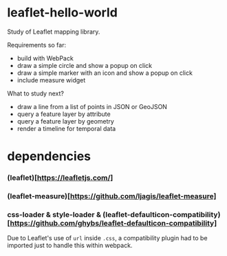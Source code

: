 # leaflet-hello-world
Study of Leaflet mapping library.

Requirements so far:
* build with WebPack
* draw a simple circle and show a popup on click
* draw a simple marker with an icon and show a popup on click
* include measure widget

What to study next?
* draw a line from a list of points in JSON or GeoJSON
* query a feature layer by attribute
* query a feature layer by geometry
* render a timeline for temporal data

# dependencies

### (leaflet)[https://leafletjs.com/]

### (leaflet-measure)[https://github.com/ljagis/leaflet-measure]

### css-loader & style-loader & (leaflet-defaulticon-compatibility)[https://github.com/ghybs/leaflet-defaulticon-compatibility]

Due to Leaflet's use of `url` inside `.css`, a compatibility plugin had to be imported just to handle this within webpack.
